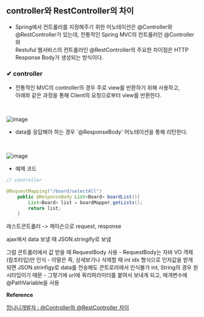 ## controller와 RestController의 차이
- Spring에서 컨트롤러를 지정해주기 위한 어노테이션은 @Controller와 @RestController가 있는데, 전통적인 Spring MVC의 컨트롤러인 @Controller와<br>
Restuful 웹서비스의 컨트롤러인 @RestController의 주요한 차이점은 HTTP Response Body가 생성되는 방식이다.

### ✔ controller
- 전통적인 MVC의 controller의 경우 주로 view를 반환하기 위해 사용하고,<br>
아래와 같은 과정을 통해 Client의 요청으로부터 view를 반환한다.
<br>

![image](https://github.com/yejun95/Today-I-Learn/assets/121341413/9d76b6f6-f9e8-4215-86db-3ab4986dfc6c)
<br>

- data를 응답해야 하는 경우 `@ResponseBody' 어노테이션을 통해 리턴한다.
<br>

![image](https://github.com/yejun95/Today-I-Learn/assets/121341413/8187a869-b224-44c0-b4cf-6e21cbd3a26e)
<br>

- 예제 코드
```java
// controller

@RequestMapping("/board/selectAll")
	public @ResponseBody List<Board> boardList(){
		List<Board> list = boardMapper.getLists();
		return list;
	}

```

레스트콘트롤러 -> 제이슨으로 request, response

ajax에서 data 보낼 때 JSON.stringify로 보냄

그럼 콘트롤러에서 값 받을 때 RequestBody 사용
    - RequestBody는 자바 VO 객체(참조타입)만 인식 
    - 이말은 즉, 상세보기나 삭제할 때 int idx 형식으로 인자값을 받게 되면 JSON.strinfigy로 data를 전송해도 콘트로러에서 인식불가
       int, String의 경우 원시타입이기 때문
    - 그렇기에 url에 쿼리파라미터를 붙여서 보내게 되고, 매개변수에 @PathVariable을 사용


**Reference**<br>

[망나니개발자 : @Controller와 @RestController 차이](https://mangkyu.tistory.com/49)<br>
